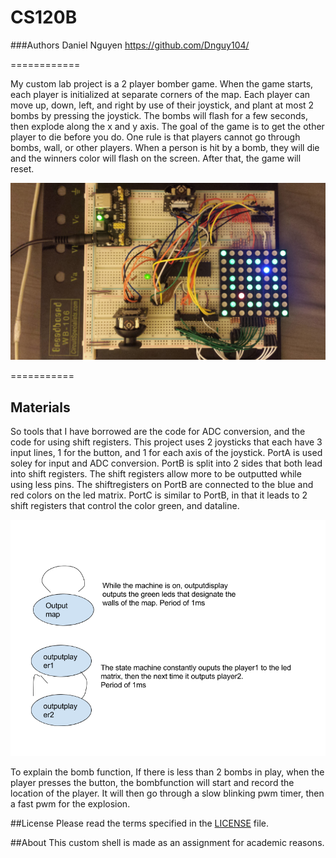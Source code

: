 # CS120B

###Authors
Daniel Nguyen
https://github.com/Dnguy104/


============

My custom lab project is a 2 player  bomber game. When the game starts, each player is initialized at separate corners of the map. Each player can move up, down, left, and right by use of their joystick, and plant at most 2 bombs by pressing the joystick. The bombs will flash for a few seconds, then explode along the x and y axis. The goal of the game is to get the other player to die before you do. One rule is that players cannot go through bombs, wall, or other players. When a person is hit by a bomb, they will die and the winners color will flash on the screen. After that, the game will reset. 


![Alt text](/pictures/bomber.jpg?raw=true "Optional Title")

===========
## Materials

So tools  that I have borrowed are the code for ADC conversion, and the code for using shift registers.
This project uses 2 joysticks that each have 3 input lines, 1 for the button, and 1 for each axis of the joystick. PortA is used soley for input and ADC conversion. PortB is split into 2 sides that both lead into shift registers. The shift registers allow more to be outputted while using less pins. The shiftregisters on PortB are connected to the blue and red colors on the led matrix. PortC is similar to PortB, in that it leads to 2 shift registers that control the color green, and dataline.



![Alt text](/pictures/diagram.png?raw=true "Optional Title")



To explain the bomb function, If there is less than 2 bombs in play, when the player presses the button, the bombfunction will start and record the location of the player. It will then go through a slow blinking pwm timer, then a fast pwm for the explosion.










##License 
Please read the terms specified in the [LICENSE] file.

[LICENSE]: /LICENSE


##About
This custom shell is made as an assignment for academic reasons.